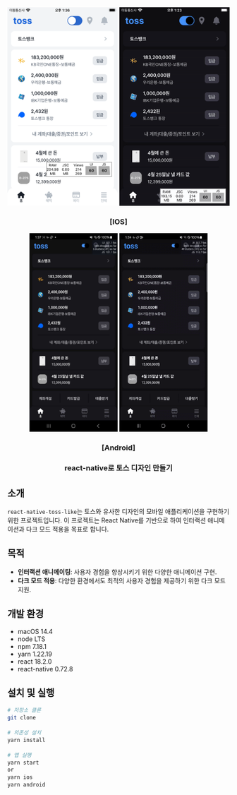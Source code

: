 

<div align="center">
  <div align="center">
  <img src="images/ios_screen_capture.png" alt="ios-image" width="250" height="450">
  <img src="images/ios_screen_gif.gif" alt="ios-video" width="250" height="450">
    <h3 align="center">
      [IOS]
    </p>
  </div>

  <div align="center">
  <img src="images/and_screen_capture.jpg" alt="and-image" width="200" height="450">
  <img src="images/and_screen_gif.gif" alt="and-video" width="200" height="450">
        <h3 align="center">
      [Android]
    </p>
  </div>


  <h3 align="center">react-native로 토스 디자인 만들기</h3>
</div>

## 소개

`react-native-toss-like`는 토스와 유사한 디자인의 모바일 애플리케이션을 구현하기 위한 프로젝트입니다. 이 프로젝트는 React Native를 기반으로 하여 인터랙션 애니메이션과 다크 모드 적용을 목표로 합니다.

## 목적

- **인터랙션 애니메이팅**: 사용자 경험을 향상시키기 위한 다양한 애니메이션 구현.
- **다크 모드 적용**: 다양한 환경에서도 최적의 사용자 경험을 제공하기 위한 다크 모드 지원.

## 개발 환경

- macOS 14.4
- node LTS
- npm 7.18.1
- yarn 1.22.19
- react 18.2.0
- react-native 0.72.8

## 설치 및 실행

```bash
# 저장소 클론
git clone

# 의존성 설치
yarn install

# 앱 실행
yarn start
or
yarn ios
yarn android
```

<!-- MARKDOWN LINKS & IMAGES -->
<!-- https://www.markdownguide.org/basic-syntax/#reference-style-links -->
[ios-screenshot]: images/ios_screen_capture.png
[and-screenshot]: images/and_screen_capture.jpg
[ios-gif]: images/ios_screen_gif.gif
[and-gif]: images/and_screen_gif.gif
